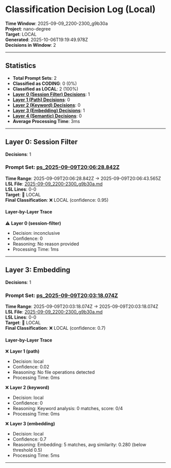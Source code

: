 # Classification Decision Log (Local)

**Time Window**: 2025-09-09_2200-2300_g9b30a<br>
**Project**: nano-degree<br>
**Target**: LOCAL<br>
**Generated**: 2025-10-06T19:19:49.978Z<br>
**Decisions in Window**: 2

---

## Statistics

- **Total Prompt Sets**: 2
- **Classified as CODING**: 0 (0%)
- **Classified as LOCAL**: 2 (100%)
- **[Layer 0 (Session Filter) Decisions](#layer-0-session-filter)**: 1
- **[Layer 1 (Path) Decisions](#layer-1-path)**: 0
- **[Layer 2 (Keyword) Decisions](#layer-2-keyword)**: 0
- **[Layer 3 (Embedding) Decisions](#layer-3-embedding)**: 1
- **[Layer 4 (Semantic) Decisions](#layer-4-semantic)**: 0
- **Average Processing Time**: 3ms

---

## Layer 0: Session Filter

**Decisions**: 1

### Prompt Set: [ps_2025-09-09T20:06:28.842Z](../../history/2025-09-09_2200-2300_g9b30a.md#ps_2025-09-09T20:06:28.842Z)

**Time Range**: 2025-09-09T20:06:28.842Z → 2025-09-09T20:06:43.565Z<br>
**LSL File**: [2025-09-09_2200-2300_g9b30a.md](../../history/2025-09-09_2200-2300_g9b30a.md#ps_2025-09-09T20:06:28.842Z)<br>
**LSL Lines**: 0-0<br>
**Target**: 📍 LOCAL<br>
**Final Classification**: ❌ LOCAL (confidence: 0.95)

#### Layer-by-Layer Trace

⚠️ **Layer 0 (session-filter)**
- Decision: inconclusive
- Confidence: 0
- Reasoning: No reason provided
- Processing Time: 1ms

---

## Layer 3: Embedding

**Decisions**: 1

### Prompt Set: [ps_2025-09-09T20:03:18.074Z](../../history/2025-09-09_2200-2300_g9b30a.md#ps_2025-09-09T20:03:18.074Z)

**Time Range**: 2025-09-09T20:03:18.074Z → 2025-09-09T20:03:18.074Z<br>
**LSL File**: [2025-09-09_2200-2300_g9b30a.md](../../history/2025-09-09_2200-2300_g9b30a.md#ps_2025-09-09T20:03:18.074Z)<br>
**LSL Lines**: 0-0<br>
**Target**: 📍 LOCAL<br>
**Final Classification**: ❌ LOCAL (confidence: 0.7)

#### Layer-by-Layer Trace

❌ **Layer 1 (path)**
- Decision: local
- Confidence: 0.02
- Reasoning: No file operations detected
- Processing Time: 0ms

❌ **Layer 2 (keyword)**
- Decision: local
- Confidence: 0
- Reasoning: Keyword analysis: 0 matches, score: 0/4
- Processing Time: 0ms

❌ **Layer 3 (embedding)**
- Decision: local
- Confidence: 0.7
- Reasoning: Embedding: 5 matches, avg similarity: 0.280 (below threshold 0.5)
- Processing Time: 5ms

---

